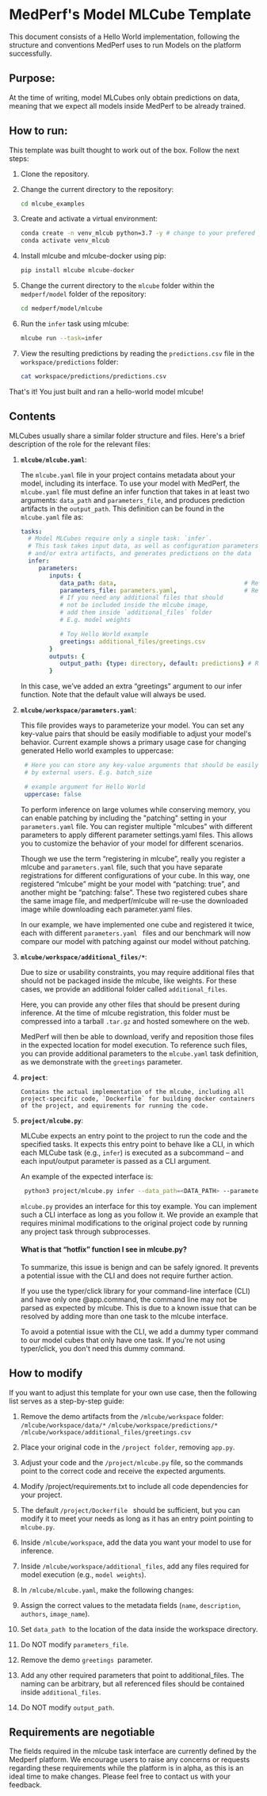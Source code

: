 # MedPerf's Model MLCube Template
This document consists of a Hello World implementation, following the structure and conventions MedPerf uses to run Models on the platform successfully.

## Purpose:
At the time of writing, model MLCubes only obtain predictions on data, meaning that we expect all models inside MedPerf to be already trained. 

## How to run:
This template was built thought to work out of the box. Follow the next steps:

1. Clone the repository.
2. Change the current directory to the repository:

   ```bash
   cd mlcube_examples
   ```
3. Create and activate a virtual environment:
   ```bash
   conda create -n venv_mlcub python=3.7 -y # change to your prefered python version
   conda activate venv_mlcub
   ```
4. Install mlcube and mlcube-docker using pip:
   ```bash
   pip install mlcube mlcube-docker
   ```
5. Change the current directory to the `mlcube` folder within the `medperf/model` folder of the repository:
   ```bash
   cd medperf/model/mlcube
   ```
6. Run the `infer` task using mlcube:
   ```bash
   mlcube run --task=infer
   ```
7. View the resulting predictions by reading the `predictions.csv` file in the `workspace/predictions` folder:
   ```bash
   cat workspace/predictions/predictions.csv
   ```
That's it! You just built and ran a hello-world model mlcube!

## Contents

MLCubes usually share a similar folder structure and files. Here's a brief description of the role for the relevant files:

1. __`mlcube/mlcube.yaml`__: 
   
   The `mlcube.yaml` file in your project contains metadata about your model, including its interface. To use your model with MedPerf, the `mlcube.yaml` file must define an infer function that takes in at least two arguments: `data_path` and `parameters_file`, and produces prediction artifacts in the `output_path`. This definition can be found in the `mlcube.yaml` file as:

    ```yml
    tasks:
      # Model MLCubes require only a single task: `infer`.
      # This task takes input data, as well as configuration parameters
      # and/or extra artifacts, and generates predictions on the data
      infer:
         parameters:
            inputs: {
               data_path: data,                                    # Required. Where to find the data to run predictions on. MUST be a folder
               parameters_file: parameters.yaml,                   # Required. Helper file to provide additional arguments. Value MUST be parameters.yaml
               # If you need any additional files that should 
               # not be included inside the mlcube image, 
               # add them inside `additional_files` folder
               # E.g. model weights

               # Toy Hello World example
               greetings: additional_files/greetings.csv
            }
            outputs: {
               output_path: {type: directory, default: predictions} # Required. Where to store prediction artifacts. MUST be a folder
            }

    ```
    In this case, we’ve added an extra “greetings” argument to our infer function. Note that the default value will always be used.

2. __`mlcube/workspace/parameters.yaml`__:

   This file provides ways to parameterize your model. You can set any key-value pairs that should be easily modifiable to adjust your model's behavior. Current example shows a primary usage case for changing generated Hello world examples to uppercase:

   ```yml
    # Here you can store any key-value arguments that should be easily modifiable
    # by external users. E.g. batch_size

    # example argument for Hello World
    uppercase: false
   ```
   To perform inference on large volumes while conserving memory, you can enable patching by including the "patching" setting in your `parameters.yaml` file. You can register multiple "mlcubes" with different parameters to apply different parameter settings.yaml files. This allows you to customize the behavior of your model for different scenarios.

   Though we use the term “registering in mlcube”, really you register a mlcube and `parameters.yaml` file, such that you have separate registrations for different configurations of your cube. In this way, one registered “mlcube” might be your model with “patching: true”, and another might be “patching: false”. These two registered cubes share the same image file, and medperf/mlcube will re-use the downloaded image while downloading each parameter.yaml files. 

   In our example, we have implemented one cube and registered it twice, each with different `parameters.yaml ` files and our benchmark will now compare our model with patching against our model without patching.

3. __`mlcube/workspace/additional_files/*`__:
   
   Due to size or usability constraints, you may require additional files that should not be packaged inside the mlcube, like weights. For these cases, we provide an additional folder called `additional_files`. 

   Here, you can provide any other files that should be present during inference. At the time of mlcube registration, this folder must be compressed into a tarball `.tar.gz` and hosted somewhere on the web. 

   MedPerf will then be able to download, verify and reposition those files in the expected location for model execution. To reference such files, you can provide additional parameters to the `mlcube.yaml` task definition, as we demonstrate with the `greetings` parameter.



4. __`project`__: 
   
       Contains the actual implementation of the mlcube, including all project-specific code, `Dockerfile` for building docker containers of the project, and equirements for running the code.

5. __`project/mlcube.py`__:
   
   MLCube expects an entry point to the project to run the code and the specified tasks. It expects this entry point to behave like a CLI, in which each MLCube task (e.g., `infer`) is executed as a subcommand – and each input/output parameter is passed as a CLI argument. 

   An example of the expected interface is:

   ```bash
    python3 project/mlcube.py infer --data_path=<DATA_PATH> --parameters_file=<PARAMETERS_FILE> --greetings=<GREETINGS_FILE> --output_path=<OUTPUT_PATH>
   ```

   `mlcube.py` provides an interface for this toy example. You can implement such a CLI interface as long as you follow it. We provide an example that requires minimal modifications to the original project code by running any project task through subprocesses.

   #### __What is that “hotfix” function I see in mlcube.py?__

   To summarize, this issue is benign and can be safely ignored. It prevents a potential issue with the CLI and does not require further action.

   If you use the typer/click library for your command-line interface (CLI) and have only one @app.command, the command line may not be parsed as expected by mlcube. This is due to a known issue that can be resolved by adding more than one task to the mlcube interface.
   
   To avoid a potential issue with the CLI, we add a dummy typer command to our model cubes that only have one task. If you're not using typer/click, you don't need this dummy command.

## How to modify

If you want to adjust this template for your own use case, then the following list serves as a step-by-step guide:
1. Remove the demo artifacts from the `/mlcube/workspace` folder:
`/mlcube/workspace/data/*`
`/mlcube/workspace/predictions/*`
`/mlcube/workspace/additional_files/greetings.csv`

2. Place your original code in the `/project folder`, removing `app.py`.
3. Adjust your code and the `/project/mlcube.py` file, so the commands point to the correct code and receive the expected arguments.
4. Modify /project/requirements.txt to include all code dependencies for your project.
5. The default `/project/Dockerfile ` should be sufficient, but you can modify it to meet your needs as long as it has an entry point pointing to `mlcube.py`.
6. Inside `/mlcube/workspace`, add the data you want your model to use for inference.
7. Inside `/mlcube/workspace/additional_files`, add any files required for model execution (e.g., `model weights`).
8. In `/mlcube/mlcube.yaml`, make the following changes:
1. Assign the correct values to the metadata fields (`name`, `description`, `authors`, `image_name`).
2. Set `data_path `to the location of the data inside the workspace directory.
3. Do NOT modify `parameters_file`.
4. Remove the demo `greetings `parameter.
5. Add any other required parameters that point to additional_files. The naming can be arbitrary, but all referenced files should be contained inside `additional_files`.
6. Do NOT modify `output_path`.


## Requirements are negotiable

The fields required in the mlcube task interface are currently defined by the Medperf platform. We encourage users to raise any concerns or requests regarding these requirements while the platform is in alpha, as this is an ideal time to make changes. Please feel free to contact us with your feedback.


